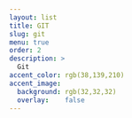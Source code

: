 ```yaml
---
layout: list
title: GIT
slug: git
menu: true
order: 2
description: >
  Git
accent_color: rgb(38,139,210)
accent_image:
  background: rgb(32,32,32)
  overlay:    false
---
```

